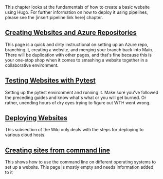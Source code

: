 This chapter looks at the fundamentals of how to create a basic website using Hugo. For further information on how to deploy it using pipelines, please see the [insert pipeline link here] chapter.

## [Creating Websites and Azure Repositories](/ce02-wiki/Website-Creation/Creating-Websites-and-Azure-Repositories)
This page is a quick and dirty instructional on setting up an Azure repo, branching it, creating a website, and merging your branch back into Main. There will be duplication with other pages, and that's fine because this is your one-stop shop when it comes to smashing a website together in a collaborative environment.

## [Testing Websites with Pytest](/ce02-wiki/Website-Creation/Testing-Websites-with-Pytest)
Setting up the pytest environment and running it. Make sure you've followed the preceding guides and know what's what or you will get burned. Or rather, unending hours of dry eyes trying to figure out WTH went wrong.

## [Deploying Websites](/ce02-wiki/Website-Creation/Deploying-Websites)
This subsection of the Wiki only deals with the steps for deploying to various cloud hosts.

## [Creating sites from command line](/ce02-wiki/Website-Creation/Creating-sites-from-command-line)
This shows how to use the command line on different operating systems to set up a website. This page is mostly empty and needs information added to it
